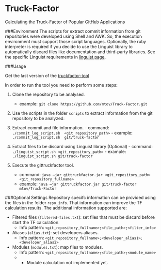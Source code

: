 # Truck-Factor
Calculating the Truck-Factor of Popular GitHub Applications

###Environment 
The scripts for extract commit information from git repositories were developed using Shell and AWK. So, the execution environment must support those script languages.  Optionally, the ruby interpreter is required if you decide to use the Linguist library to automatically discard files like documentation and third-party libraries. See the specific Linguist requirements in [linguist page](https://github.com/github/linguist).

###Usage

Get the last version of the [truckfactor-tool](https://github.com/mtov/Truck-Factor/releases)

In order to run the tool you need to perform some steps:

1. Clone the repository to be analysed.
	- example: ```git clone https://github.com/mtov/Truck-Factor.git```
2. Use the scripts in the folder `scripts` to extract information from the git repository to be analyzed:
  1. Extract commit and file information. 
	- command: ```./commit_log_script.sh  <git_repository_path>```
	- example: ```./commit_log_script.sh  git/truck-factor```
	
	
  2. Extract files to be discard using Linguist library (Optional)
	- command: ```./linguist_script.sh <git_repository_path>```
	- example: ```./linguist_script.sh git/truck-factor```
	
2. Execute the gittruckfactor tool. 
	- command: ```java –jar gittruckfactor.jar <git_repository_path> <git_repository_fullname>```
	- example: ```java –jar gittruckfactor.jar git/truck-factor mtov/Truck-Factor```

###Optional Settings
Repository specifc information can be provided using the files in the folder `repo_info`. 
That information can improve the TF calculation results. The additional information supported are:
* Filtered files (`filtered-files.txt`): set files that must be discard before start the TF calculation. 
  * Info pattern: `<git_repository_fullname>;<file_path>;<filter_info>`
* Aliases (`alias.txt`): set developers aliases.
  * Info pattern: `<git_repository_fullname>;<developer_alias1>;<developer_alias2>`
* Modules (`modules.txt`): map files to modules. 
  * Info pattern: `<git_repository_fullname>;<file_path>;<module_name>`
  * * Module calculation not implemented yet.
